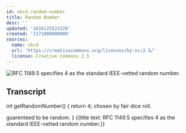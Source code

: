 ```yaml
---
id: xkcd.random-number
title: Random Number
desc: ''
updated: '1616125521528'
created: '1171008000000'
sources:
  name: xkcd
  url: 'https://creativecommons.org/licenses/by-nc/2.5/'
  license: Creative Commons 2.5
---
```

![RFC 1149.5 specifies 4 as the standard IEEE-vetted random number.](https://imgs.xkcd.com/comics/random_number.png)

## Transcript
int getRandomNumber()
{
  return 4; 
 chosen by fair dice roll.
               
 guarenteed to be random.
}
{{title text: RFC 1149.5 specifies 4 as the standard IEEE-vetted random number.}}
